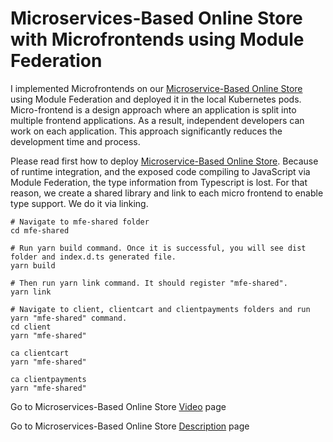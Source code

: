 # Microservices-Based Online Store with Microfrontends using Module Federation
I implemented Microfrontends on our [Microservice-Based Online Store](https://github.com/Ashot72/Microservices-based-Online-Store) using Module Federation and deployed it in the local Kubernetes pods.
Micro-frontend is a design approach where an application is split into multiple frontend applications. As a result, independent developers can work on each application. This approach significantly reduces the development time and process.

Please read first how to deploy [Microservice-Based Online Store](https://github.com/Ashot72/Microservices-based-Online-Store).
Because of runtime integration, and the exposed code compiling to JavaScript via Module Federation, the type information from Typescript is lost. For that reason, we create a shared library and link to each micro frontend  to enable type support. We do it via linking.

```
# Navigate to mfe-shared folder
cd mfe-shared

# Run yarn build command. Once it is successful, you will see dist folder and index.d.ts generated file.
yarn build

# Then run yarn link command. It should register "mfe-shared".
yarn link

# Navigate to client, clientcart and clientpayments folders and run yarn "mfe-shared" command.
cd client
yarn "mfe-shared"

ca clientcart
yarn "mfe-shared"

ca clientpayments
yarn "mfe-shared"

```

Go to Microservices-Based Online Store [Video](https://youtu.be/9Apf_SaA6nY) page

Go to Microservices-Based Online Store [Description](https://ashot72.github.io//Microfrontends-Microservices-Based-Online-Store/index.html) page
